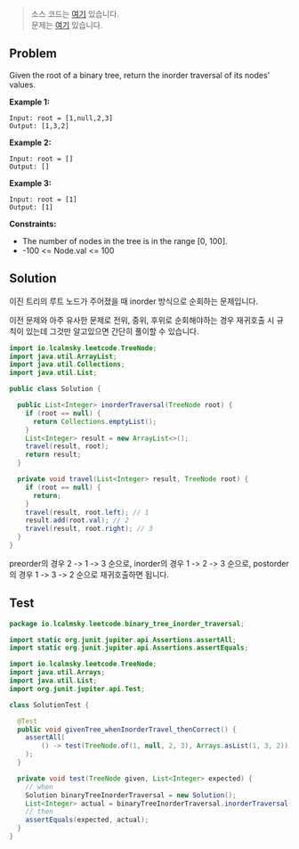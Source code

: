 > 소스 코드는 [여기](https://github.com/lcalmsky/leetcode/blob/master/src/main/java/io/lcalmsky/leetcode/binary_tree_inorder_traversal/Solution.java) 있습니다.  
> 문제는 [여기](https://leetcode.com/problems/binary-tree-inorder-traversal/) 있습니다.

## Problem

Given the root of a binary tree, return the inorder traversal of its nodes' values.

**Example 1:**
```text
Input: root = [1,null,2,3]
Output: [1,3,2]
```
**Example 2:**
```text
Input: root = []
Output: []
```
**Example 3:**
```text
Input: root = [1]
Output: [1]
```

**Constraints:**

* The number of nodes in the tree is in the range [0, 100].
* -100 <= Node.val <= 100

## Solution

이진 트리의 루트 노드가 주어졌을 때 inorder 방식으로 순회하는 문제입니다.

이전 문제와 아주 유사한 문제로 전위, 중위, 후위로 순회해야하는 경우 재귀호출 시 규칙이 있는데 그것만 알고있으면 간단히 풀이할 수 있습니다.

```java
import io.lcalmsky.leetcode.TreeNode;
import java.util.ArrayList;
import java.util.Collections;
import java.util.List;

public class Solution {

  public List<Integer> inorderTraversal(TreeNode root) {
    if (root == null) {
      return Collections.emptyList();
    }
    List<Integer> result = new ArrayList<>();
    travel(result, root);
    return result;
  }

  private void travel(List<Integer> result, TreeNode root) {
    if (root == null) {
      return;
    }
    travel(result, root.left); // 1
    result.add(root.val); // 2
    travel(result, root.right); // 3
  }
}
```

preorder의 경우 2 -> 1 -> 3 순으로, inorder의 경우 1 -> 2 -> 3 순으로, postorder의 경우 1 -> 3 -> 2 순으로 재귀호출하면 됩니다.

## Test

```java
package io.lcalmsky.leetcode.binary_tree_inorder_traversal;

import static org.junit.jupiter.api.Assertions.assertAll;
import static org.junit.jupiter.api.Assertions.assertEquals;

import io.lcalmsky.leetcode.TreeNode;
import java.util.Arrays;
import java.util.List;
import org.junit.jupiter.api.Test;

class SolutionTest {

  @Test
  public void givenTree_whenInorderTravel_thenCorrect() {
    assertAll(
        () -> test(TreeNode.of(1, null, 2, 3), Arrays.asList(1, 3, 2))
    );
  }

  private void test(TreeNode given, List<Integer> expected) {
    // when
    Solution binaryTreeInorderTraversal = new Solution();
    List<Integer> actual = binaryTreeInorderTraversal.inorderTraversal(given);
    // then
    assertEquals(expected, actual);
  }
}
```